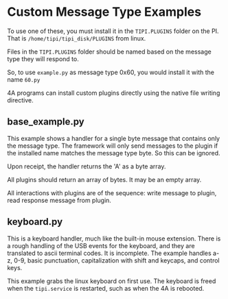 # Custom Message Type Examples

To use one of these, you must install it in the `TIPI.PLUGINS` folder on the PI. That is `/home/tipi/tipi_disk/PLUGINS` from linux.

Files in the `TIPI.PLUGINS` folder should be named based on the message type they will respond to. 

So, to use `example.py` as message type 0x60, you would install it with the name `60.py`

4A programs can install custom plugins directly using the native file writing directive.

## base_example.py

This example shows a handler for a single byte message that contains only the message type. The framework will only send messages to
the plugin if the installed name matches the message type byte. So this can be ignored. 

Upon receipt, the handler returns the 'A' as a byte array.

All plugins should return an array of bytes. It may be an empty array. 

All interactions with plugins are of the sequence: write message to plugin, read response message from plugin.

## keyboard.py

This is a keyboard handler, much like the built-in mouse extension. There is a rough handling of the USB events for the keyboard, and 
they are translated to ascii terminal codes. It is incomplete. The example handles a-z, 0-9, basic punctuation, capitalization with shift and keycaps, and control keys. 

This example grabs the linux keyboard on first use. The keyboard is freed when the `tipi.service` is restarted, such as when the 4A is rebooted. 